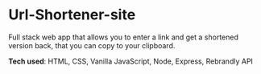 # Url-Shortener-site

Full stack web app that allows you to enter a link and get a shortened version back, that you can copy to your clipboard.

**Tech used**: HTML, CSS, Vanilla JavaScript, Node, Express, Rebrandly API

